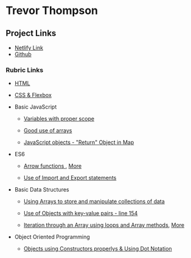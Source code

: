 # Trevor Thompson

## Project Links
* [Netlify Link](https://suspicious-shirley-92aa97.netlify.com/)
* [Github](https://github.com/10884500/crab90000)

### Rubric Links
* [HTML](https://github.com/10884500/crab90000)

* [CSS & Flexbox](https://github.com/10884500/crab90000/tree/master/style)


* Basic JavaScript
    * [Variables with proper scope](https://github.com/10884500/crab90000/blob/master/js/pokemon.js)

    * [Good use of arrays](https://github.com/10884500/crab90000/blob/master/js/pokemon.js)

    * [JavaScript objects - "Return" Object in Map](https://github.com/10884500/crab90000/blob/master/js/pokemon.js)


* ES6
    * [Arrow functions ](https://github.com/10884500/crab90000/blob/master/js/pokemon.js), [More](https://github.com/10884500/crab90000/blob/master/js/senators.js)

    * [Use of Import and Export statements](https://github.com/10884500/crab90000/blob/master/js/starwars.js)


* Basic Data Structures
    * [Using Arrays to store and manipulate collections of data](https://github.com/10884500/crab90000/blob/master/js/senators.js)

    * [Use of Objects with key-value pairs - line 154](https://github.com/10884500/crab90000/blob/master/js/pokemon.js)

    * [Iteration through an Array using loops and Array methods](https://github.com/10884500/crab90000/blob/master/js/starwars.js), [More](https://github.com/10884500/crab90000/blob/master/js/senators.js)


* Object Oriented Programming
    * [Objects using Constructors properlys & Using Dot Notation](https://github.com/10884500/crab90000/blob/master/js/pokemon.js)
